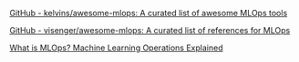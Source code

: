 
[GitHub - kelvins/awesome-mlops: A curated list of awesome MLOps tools](https://github.com/kelvins/awesome-mlops)

[GitHub - visenger/awesome-mlops: A curated list of references for MLOps](https://github.com/visenger/awesome-mlops)

[What is MLOps? Machine Learning Operations Explained](https://www.freecodecamp.org/news/what-is-mlops-machine-learning-operations-explained)
